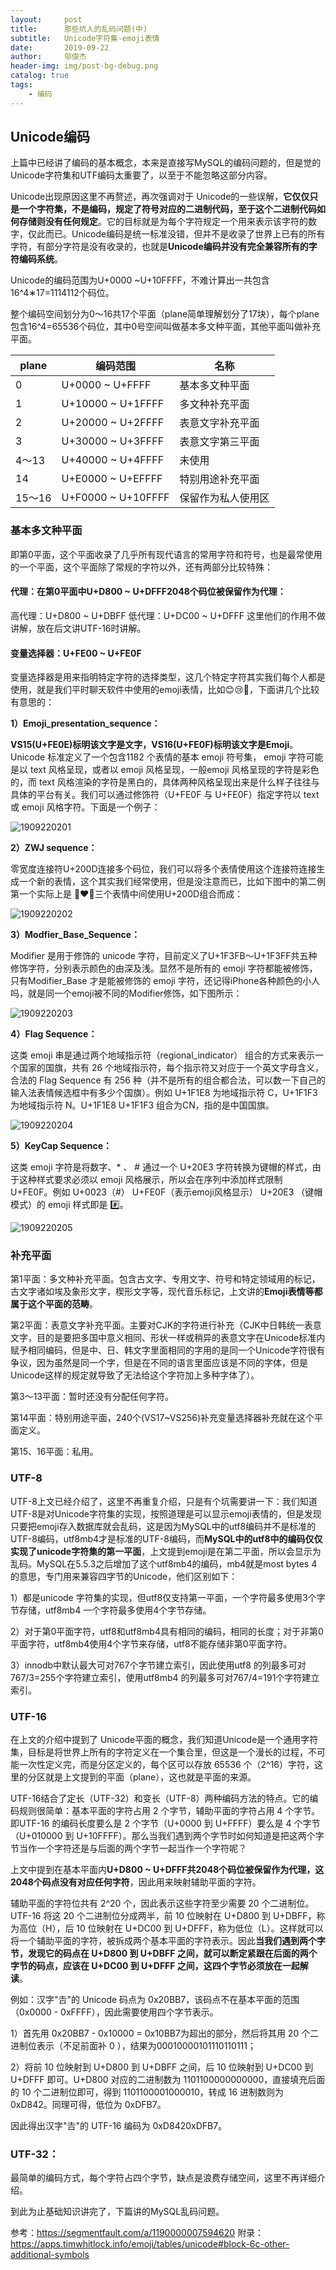 ```yaml
---
layout:     post
title:      那些坑人的乱码问题(中)
subtitle:   Unicode字符集-emoji表情
date:       2019-09-22
author:     邬俊杰
header-img: img/post-bg-debug.png
catalog: true
tags:
    - 编码
---
```


## Unicode编码

上篇中已经讲了编码的基本概念，本来是直接写MySQL的编码问题的，但是觉的Unicode字符集和UTF编码太重要了，以至于不能忽略这部分内容。

Unicode出现原因这里不再赘述，再次强调对于 Unicode的一些误解，**它仅仅只是一个字符集，不是编码，规定了符号对应的二进制代码，至于这个二进制代码如何存储则没有任何规定**。它的目标就是为每个字符规定一个用来表示该字符的数字，仅此而已。Unicode编码是统一标准没错，但并不是收录了世界上已有的所有字符，有部分字符是没有收录的，也就是**Unicode编码并没有完全兼容所有的字符编码系统**。

Unicode的编码范围为U+0000 ~U+10FFFF，不难计算出一共包含16^4∗17=1114112个码位。

整个编码空间划分为0～16共17个平面（plane简单理解划分了17块），每个plane包含16^4=65536个码位，其中0号空间叫做基本多文种平面，其他平面叫做补充平面。


| plane  | 编码范围           | 名称               |
| ------ | ------------------ | ------------------ |
| 0      | U+0000 ~ U+FFFF    | 基本多文种平面     |
| 1      | U+10000 ~ U+1FFFF  | 多文种补充平面     |
| 2      | U+20000 ~ U+2FFFF  | 表意文字补充平面   |
| 3      | U+30000 ~ U+3FFFF  | 表意文字第三平面   |
| 4～13  | U+40000 ~ U+4FFFF  | 未使用             |
| 14     | U+E0000 ~ U+EFFFF  | 特别用途补充平面   |
| 15～16 | U+F0000 ~ U+10FFFF | 保留作为私人使用区 |

### 基本多文种平面

即第0平面，这个平面收录了几乎所有现代语言的常用字符和符号，也是最常使用的一个平面，这个平面除了常规的字符以外，还有两部分比较特殊：

#### 代理：在第0平面中U+D800 ~ U+DFFF2048个码位被保留作为代理：
高代理：U+D800 ~ U+DBFF
低代理：U+DC00 ~ U+DFFF
这里他们的作用不做讲解，放在后文讲UTF-16时讲解。

#### 变量选择器：U+FE00 ~ U+FE0F
变量选择器是用来指明特定字符的选择类型，这几个特定字符其实我们每个人都是使用，就是我们平时聊天软件中使用的emoji表情，比如😊😢🌹，下面讲几个比较有意思的：

**1）Emoji_presentation_sequence：**

**VS15(U+FE0E)标明该文字是文字，VS16(U+FE0F)标明该文字是Emoji**。Unicode 标准定义了一个包含1182 个表情的基本 emoji 符号集， emoji 字符可能是以 text 风格呈现，或者以 emoji 风格呈现，一般emoji 风格呈现的字符是彩色的，而 text 风格渲染的字符是黑白的，具体两种风格呈现出来是什么样子往往与具体的平台有关。我们可以通过修饰符（U+FE0F 与 U+FE0F）指定字符以 text 或 emoji 风格字符。下面是一个例子：

![1909220201](https://wujunjiesd.github.io/img/post/1909220201.png)



**2）ZWJ sequence：**

零宽度连接符U+200D连接多个码位，我们可以将多个表情使用这个连接符连接生成一个新的表情，这个其实我们经常使用，但是没注意而已，比如下图中的第二例第一个实际上是 👩❤️👩三个表情中间使用U+200D组合而成：

![1909220202](https://wujunjiesd.github.io/img/post/1909220202.jpg)



**3）Modfier_Base_Sequence：**

Modifier 是用于修饰的 unicode 字符，目前定义了U+1F3FB～U+1F3FF共五种修饰字符，分别表示颜色的由深及浅。显然不是所有的 emoji 字符都能被修饰，只有Modifier_Base 才是能被修饰的 emoji 字符，还记得iPhone各种颜色的小人吗，就是同一个emoji被不同的Modifier修饰，如下图所示：

![1909220203](https://wujunjiesd.github.io/img/post/1909220203.jpg)



**4）Flag Sequence：**

这类 emoji 串是通过两个地域指示符（regional_indicator） 组合的方式来表示一个国家的国旗，共有 26 个地域指示符，每个指示符又对应于一个英文字母含义，合法的 Flag Sequence 有 256 种（并不是所有的组合都合法，可以数一下自己的输入法表情候选框中有多少个国旗）。例如 U+1F1E8 为地域指示符 C，U+1F1F3 为地域指示符 N。U+1F1E8 U+1F1F3 组合为CN，指的是中国国旗。

![1909220204](https://wujunjiesd.github.io/img/post/1909220204.jpg)



**5）KeyCap Sequence：**

这类 emoji 字符是将数字、* 、 # 通过一个 U+20E3 字符转换为键帽的样式，由于这种样式要求必须以 emoji 风格展示，所以会在序列中添加样式限制 U+FE0F。例如 U+0023（#） U+FE0F（表示emoji风格显示） U+20E3 （键帽模式）的 emoji 样式即是 #️⃣。

![1909220205](https://wujunjiesd.github.io/img/post/1909220205.jpg)



### 补充平面

第1平面：多文种补充平面。包含古文字、专用文字、符号和特定领域用的标记，古文字诸如埃及象形文字，楔形文字等，现代音乐标记，上文讲的**Emoji表情等都属于这个平面的范畴**。

第2平面：表意文字补充平面。主要对CJK的字符进行补充（CJK中日韩统一表意文字，目的是要把多国中意义相同、形状一样或稍异的表意文字在Unicode标准内赋予相同编码，但是中、日、韩文字里面相同的字用的是同一个Unicode字符很有争议，因为虽然是同一个字，但是在不同的语言里面应该是不同的字体，但是Unicode这样的规定就导致了无法给这个字符加上多种字体了）。

第3～13平面：暂时还没有分配任何字符。

第14平面：特别用途平面，240个(VS17~VS256)补充变量选择器补充就在这个平面定义。

第15、16平面：私用。



### UTF-8

UTF-8上文已经介绍了，这里不再重复介绍，只是有个坑需要讲一下：我们知道UTF-8是对Unicode字符集的实现，按照道理是可以显示emoji表情的，但是发现只要把emoji存入数据库就会乱码，这是因为MySQL中的utf8编码并不是标准的UTF-8编码，utf8mb4才是标准的UTF-8编码，而**MySQL中的utf8中的编码仅仅实现了unicode字符集的第一平面**，上文提到emoji是在第二平面，所以会显示为乱码。MySQL在5.5.3之后增加了这个utf8mb4的编码，mb4就是most bytes 4的意思，专门用来兼容四字节的Unicode，他们区别如下：

1）都是unicode 字符集的实现，但utf8仅支持第一平面，一个字符最多使用3个字节存储，utf8mb4 一个字符最多使用4个字节存储。

2）对于第0平面字符，utf8和utf8mb4具有相同的编码，相同的长度；对于非第0平面字符，utf8mb4使用4个字节来存储，utf8不能存储非第0平面字符。

3）innodb中默认最大可对767个字节建立索引，因此使用utf8 的列最多可对767/3=255个字符建立索引，使用utf8mb4 的列最多可对767/4=191个字符建立索引。

### UTF-16

在上文的介绍中提到了 Unicode平面的概念，我们知道Unicode是一个通用字符集，目标是将世界上所有的字符定义在一个集合里，但这是一个漫长的过程，不可能一次性定义完，而是分区定义的，每个区可以存放 65536 个（2^16）字符，这里的分区就是上文提到的平面（plane），这也就是平面的来源。

UTF-16结合了定长（UTF-32）和变长（UTF-8）两种编码方法的特点。它的编码规则很简单：基本平面的字符占用 2 个字节，辅助平面的字符占用 4 个字节。即UTF-16 的编码长度要么是 2 个字节（U+0000 到 U+FFFF）要么是 4 个字节（U+010000 到 U+10FFFF）。那么当我们遇到两个字节时如何知道是把这两个字节当作一个字符还是与后面的两个字节一起当作一个字符呢？

上文中提到在基本平面内**U+D800 ~ U+DFFF共2048个码位被保留作为代理，这2048个码点没有对应任何字符**，因此用来映射辅助平面的字符。

辅助平面的字符位共有 2^20 个，因此表示这些字符至少需要 20 个二进制位。UTF-16 将这 20 个二进制位分成两半，前 10 位映射在 U+D800 到 U+DBFF，称为高位（H），后 10 位映射在 U+DC00 到 U+DFFF，称为低位（L）。这样就可以将一个辅助平面的字符，被拆成两个基本平面的字符表示。因此**当我们遇到两个字节，发现它的码点在 U+D800 到 U+DBFF 之间，就可以断定紧跟在后面的两个字节的码点，应该在 U+DC00 到 U+DFFF 之间，这四个字节必须放在一起解读**。

例如：汉字"𠮷"的 Unicode 码点为 0x20BB7，该码点不在基本平面的范围（0x0000 - 0xFFFF），因此需要使用四个字节表示。

1）首先用 0x20BB7 - 0x10000 = 0x10BB7为超出的部分，然后将其用 20 个二进制位表示（不足前面补 0 ），结果为00010000101110110111；

2）将前 10 位映射到 U+D800 到 U+DBFF 之间，后 10 位映射到 U+DC00 到 U+DFFF 即可。U+D800 对应的二进制数为 1101100000000000，直接填充后面的 10 个二进制位即可，得到 1101100001000010，转成 16 进制数则为 0xD842。同理可得，低位为 0xDFB7。

因此得出汉字"𠮷"的 UTF-16 编码为 0xD8420xDFB7。

### UTF-32：
最简单的编码方式，每个字符占四个字节，缺点是浪费存储空间，这里不再详细介绍。



到此为止基础知识讲完了，下篇讲的MySQL乱码问题。

参考：https://segmentfault.com/a/1190000007594620
附录：https://apps.timwhitlock.info/emoji/tables/unicode#block-6c-other-additional-symbols
